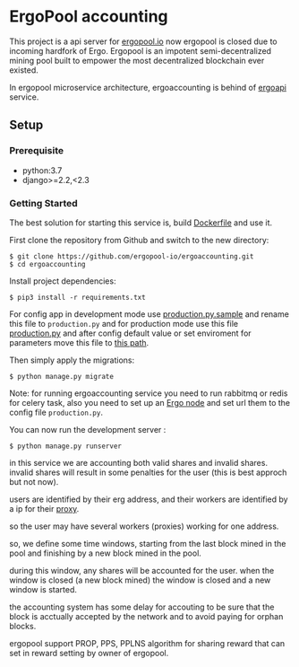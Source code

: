 # ErgoPool accounting
This project is a api server for [ergopool.io](https://ergopool.io) now ergopool is closed due to incoming hardfork of Ergo. 
Ergopool is an impotent semi-decentralized mining pool built to empower the most decentralized blockchain ever existed.

In ergopool microservice architecture, ergoaccounting is behind of [ergoapi](https://github.com/ergopool-io/ergoapi) service.
## Setup
### Prerequisite
  * python:3.7
  * django>=2.2,<2.3
### Getting Started

The best solution for starting this service is, build [Dockerfile](https://github.com/ergopool-io/ergoaccounting/blob/master/Dockerfile) and use it.

First clone the repository from Github and switch to the new directory:
```
$ git clone https://github.com/ergopool-io/ergoaccounting.git
$ cd ergoaccounting
```

Install project dependencies:
```
$ pip3 install -r requirements.txt
```

For config app in development mode use [production.py.sample](https://github.com/ergopool-io/ergoaccounting/blob/master/ErgoAccounting/production.py.sample) and rename this file to `production.py` and for production mode use this file [production.py](https://github.com/ergopool-io/ergoaccounting/blob/master/config/production.py) and after config default value or set enviroment for parameters move this file to [this path](https://github.com/ergopool-io/ergoaccounting/blob/master/ErgoAccounting/).

Then simply apply the migrations:
```
$ python manage.py migrate
```

Note: for running ergoaccounting service you need to run rabbitmq or redis for celery task, also you need to set up an [Ergo node](https://github.com/ergoplatform/ergo.git) and set url them to the config file `production.py`.

You can now run the development server :
```
$ python manage.py runserver
```

in this service we are accounting both valid shares and invalid shares. invalid shares will result in some penalties for the user (this is best approch but not now).

users are identified by their erg address, and their workers are identified by a ip for their [proxy](https://github.com/ergopool-io/proxy).

so the user may have several workers (proxies) working for one address.

so, we define some time windows, starting from the last block mined in the pool and finishing by a new block mined in the pool.

during this window, any shares will be accounted for the user. when the window is closed (a new block mined) the window is closed and a new window is started.

the accounting system has some delay for accouting to be sure that the block is acctually accepted by the network and to avoid paying for orphan blocks.

ergopool support PROP, PPS, PPLNS algorithm for sharing reward that can set in reward setting by owner of ergopool.